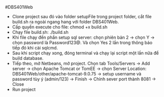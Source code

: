 #DBS401Web
- Clone project sau đó vào folder setupFile trong project folder, cắt file build.sh ra ngoài ngang hang với folder DBS401Web.
- Cấp quyền execute cho file: chmod +x build.sh
- Chạy file build.sh: ./build.sh
- Khi file chạy đến phần setup sql server: chọn phiên bản 2 -> chọn Y -> chọn password là Password123@. Và chọn Yes 2 lần trong thông báo tiếp đó khi cài sqlcmd.
- Sau khi script chạy xong, đóng terminal và chạy lại script một lần nữa để build database.
- Tiếp theo, mở Netbeans, mở project. Chọn tab Tools/Servers -> Add server -> chọn Apache Tomcat or TomEE -> chọn Server Location: DBS401Web/other/apache-tomcat-9.0.75 -> setup username và password tùy ý (admin/123) -> Finish -> Chỉnh sever port thành 8081 -> Close
- Run project

